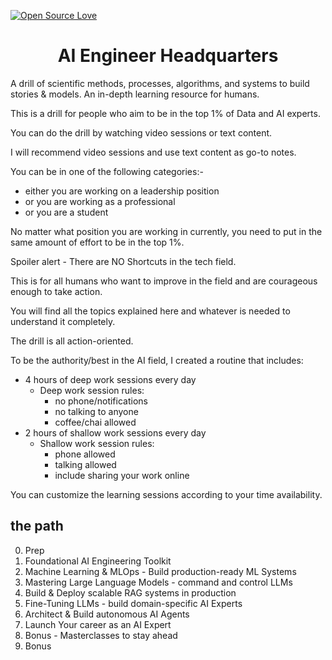 [![Open Source Love](https://firstcontributions.github.io/open-source-badges/badges/open-source-v1/open-source.svg)](https://github.com/hemansnation/AI-Engineer-Headquarters)

<h1 align= "center" >AI Engineer Headquarters</h1>
<p>
A drill of scientific methods, processes, algorithms, and systems to build stories & models. An in-depth learning resource for humans.

This is a drill for people who aim to be in the top 1% of Data and AI experts.

You can do the drill by watching video sessions or text content.

I will recommend video sessions and use text content as go-to notes.

You can be in one of the following categories:-
- either you are working on a leadership position
- or you are working as a professional
- or you are a student

No matter what position you are working in currently, you need to put in the same amount of effort to be in the top 1%.

Spoiler alert - There are NO Shortcuts in the tech field.

This is for all humans who want to improve in the field and are courageous enough to take action.

You will find all the topics explained here and whatever is needed to understand it completely.

The drill is all action-oriented.

To be the authority/best in the AI field, I created a routine that includes:
- 4 hours of deep work sessions every day
    - Deep work session rules:
        - no phone/notifications
        - no talking to anyone
        - coffee/chai allowed
- 2 hours of shallow work sessions every day
    - Shallow work session rules:
        - phone allowed
        - talking allowed
        - include sharing your work online

You can customize the learning sessions according to your time availability.

</p>

## the path

0. Prep
1. Foundational AI Engineering Toolkit
2. Machine Learning & MLOps - Build production-ready ML Systems
3. Mastering Large Language Models - command and control LLMs
4. Build & Deploy scalable RAG systems in production
5. Fine-Tuning LLMs - build domain-specific AI Experts
6. Architect & Build autonomous AI Agents
7. Launch Your career as an AI Expert
8. Bonus - Masterclasses to stay ahead
8. Bonus

